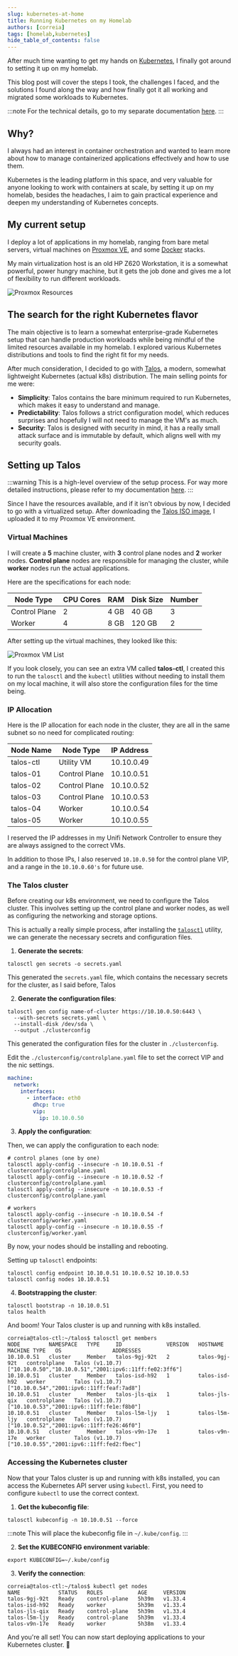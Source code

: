 ```yaml
---
slug: kubernetes-at-home
title: Running Kubernetes on my Homelab
authors: [correia]
tags: [homelab,kubernetes]
hide_table_of_contents: false
---
```

After much time wanting to get my hands on [Kubernetes](https://kubernetes.io/), I finally got around to setting it up on my homelab.

This blog post will cover the steps I took, the challenges I faced, and the solutions I found along the way and how finally got it all working and migrated some workloads to Kubernetes.

<!-- truncate -->

:::note
For the technical details, go to my separate documentation [here](/docs/talos-and-kubernetes).
:::

## Why?

I always had an interest in container orchestration and wanted to learn more about how to manage containerized applications effectively and how to use them.

Kubernetes is the leading platform in this space, and very valuable for anyone looking to work with containers at scale, by setting it up on my homelab, besides the headaches, I aim to gain practical experience and deepen my understanding of Kubernetes concepts.

## My current setup

I deploy a lot of applications in my homelab, ranging from bare metal servers, virtual machines on [Proxmox VE](https://www.proxmox.com/en/products/proxmox-virtual-environment/overview), and some [Docker](https://www.docker.com/) stacks.

My main virtualization host is an old HP Z620 Workstation, it is a somewhat powerful, power hungry machine, but it gets the job done and gives me a lot of flexibility to run different workloads.

![Proxmox Resources](images/proxmox-resources.png)

## The search for the right Kubernetes flavor

The main objective is to learn a somewhat enterprise-grade Kubernetes setup that can handle production workloads while being mindful of the limited resources available in my homelab. I explored various Kubernetes distributions and tools to find the right fit for my needs.

After much consideration, I decided to go with [Talos](https://talos.dev/), a modern, somewhat lightweight Kubernetes (actual k8s) distribution. The main selling points for me were:

- **Simplicity**: Talos contains the bare minimum required to run Kubernetes, which makes it easy to understand and manage.
- **Predictability**: Talos follows a strict configuration model, which reduces surprises and hopefully I will not need to manage the VM's as much.
- **Security**: Talos is designed with security in mind, it has a really small attack surface and is immutable by default, which aligns well with my security goals.

## Setting up Talos

:::warning
This is a high-level overview of the setup process.
For way more detailed instructions, please refer to my documentation [here](/docs/talos-and-kubernetes).
:::

Since I have the resources available, and if it isn't obvious by now, I decided to go with a virtualized setup. After downloading the [Talos ISO image](https://factory.talos.dev/), I uploaded it to my Proxmox VE environment.

### Virtual Machines

I will create a **5** machine cluster, with **3** control plane nodes and **2** worker nodes. **Control plane** nodes are responsible for managing the cluster, while **worker** nodes run the actual applications.

Here are the specifications for each node:

| Node Type     | CPU Cores | RAM  | Disk Size | Number |
|----------------|-----------|------|-----------|--------|
| Control Plane  | 2         | 4 GB | 40 GB     | 3      |
| Worker         | 4         | 8 GB | 120 GB    | 2      |

After setting up the virtual machines, they looked like this:

![Proxmox VM List](images/proxmox-vm-list.png)

If you look closely, you can see an extra VM called **talos-ctl**, I created this to run the `talosctl` and the `kubectl` utilities without needing to install them on my local machine, it will also store the configuration files for the time being.

### IP Allocation 

Here is the IP allocation for each node in the cluster, they are all in the same subnet so no need for complicated routing:

| Node Name        | Node Type       | IP Address      | 
|------------------|-----------------|-----------------|
| talos-ctl        | Utility VM      | 10.10.0.49      |
| talos-01         | Control Plane   | 10.10.0.51      |
| talos-02         | Control Plane   | 10.10.0.52      |
| talos-03         | Control Plane   | 10.10.0.53      |
| talos-04         | Worker          | 10.10.0.54      |
| talos-05         | Worker          | 10.10.0.55      |

I reserved the IP addresses in my Unifi Network Controller to ensure they are always assigned to the correct VMs.

In addition to those IPs, I also reserved `10.10.0.50` for the control plane VIP, and a range in the `10.10.0.60's` for future use.

### The Talos cluster

Before creating our k8s environment, we need to configure the Talos cluster. This involves setting up the control plane and worker nodes, as well as configuring the networking and storage options.

This is actually a really simple process, after installing the [`talosctl`](https://www.talos.dev/v1.10/talos-guides/install/talosctl/) utility, we can generate the necessary secrets and configuration files.

1. **Generate the secrets**:

```
talosctl gen secrets -o secrets.yaml
```

This generated the `secrets.yaml` file, which contains the necessary secrets for the cluster, as I said before, Talos

2. **Generate the configuration files**:

```
talosctl gen config name-of-cluster https://10.10.0.50:6443 \ 
  --with-secrets secrets.yaml \
  --install-disk /dev/sda \
  --output ./clusterconfig
```

This generated the configuration files for the cluster in `./clusterconfig`.

Edit the `./clusterconfig/controlplane.yaml` file to set the correct VIP and the nic settings.

```yaml title="controlplane.yaml"
machine:
  network:
    interfaces:
      - interface: eth0
        dhcp: true
        vip:
          ip: 10.10.0.50
```
3. **Apply the configuration**:

Then, we can apply the configuration to each node:

```
# control planes (one by one)
talosctl apply-config --insecure -n 10.10.0.51 -f clusterconfig/controlplane.yaml
talosctl apply-config --insecure -n 10.10.0.52 -f clusterconfig/controlplane.yaml
talosctl apply-config --insecure -n 10.10.0.53 -f clusterconfig/controlplane.yaml

# workers
talosctl apply-config --insecure -n 10.10.0.54 -f clusterconfig/worker.yaml
talosctl apply-config --insecure -n 10.10.0.55 -f clusterconfig/worker.yaml
```
By now, your nodes should be installing and rebooting.

Setting up `talosctl` endpoints:

```
talosctl config endpoint 10.10.0.51 10.10.0.52 10.10.0.53
talosctl config nodes 10.10.0.51
```

4. **Bootstrapping the cluster**:

```
talosctl bootstrap -n 10.10.0.51
talos health
```

And boom! Your Talos cluster is up and running with k8s installed.

```
correia@talos-ctl:~/talos$ talosctl get members
NODE         NAMESPACE   TYPE     ID              VERSION   HOSTNAME        MACHINE TYPE   OS                ADDRESSES
10.10.0.51   cluster     Member   talos-9gj-92t   2         talos-9gj-92t   controlplane   Talos (v1.10.7)   ["10.10.0.50","10.10.0.51","2001:ipv6::11ff:fe02:3ff6"]
10.10.0.51   cluster     Member   talos-isd-h92   1         talos-isd-h92   worker         Talos (v1.10.7)   ["10.10.0.54","2001:ipv6::11ff:feaf:7ad8"]
10.10.0.51   cluster     Member   talos-jls-qix   1         talos-jls-qix   controlplane   Talos (v1.10.7)   ["10.10.0.53","2001:ipv6::11ff:fe1e:f8b0"]
10.10.0.51   cluster     Member   talos-l5m-ljy   1         talos-l5m-ljy   controlplane   Talos (v1.10.7)   ["10.10.0.52","2001:ipv6::11ff:fe26:46f0"]
10.10.0.51   cluster     Member   talos-v9n-17e   1         talos-v9n-17e   worker         Talos (v1.10.7)   ["10.10.0.55","2001:ipv6::11ff:fed2:fbec"]
```

### Accessing the Kubernetes cluster

Now that your Talos cluster is up and running with k8s installed, you can access the Kubernetes API server using `kubectl`. First, you need to configure `kubectl` to use the correct context.

1. **Get the kubeconfig file**:

```
talosctl kubeconfig -n 10.10.0.51 --force
```

:::note
This will place the kubeconfig file in `~/.kube/config`.
:::

2. **Set the KUBECONFIG environment variable**:

```
export KUBECONFIG=~/.kube/config
```

3. **Verify the connection**:

```
correia@talos-ctl:~/talos$ kubectl get nodes
NAME            STATUS   ROLES           AGE     VERSION
talos-9gj-92t   Ready    control-plane   5h39m   v1.33.4
talos-isd-h92   Ready    worker          5h39m   v1.33.4
talos-jls-qix   Ready    control-plane   5h39m   v1.33.4
talos-l5m-ljy   Ready    control-plane   5h39m   v1.33.4
talos-v9n-17e   Ready    worker          5h38m   v1.33.4
```

And you're all set! You can now start deploying applications to your Kubernetes cluster. 🚀
